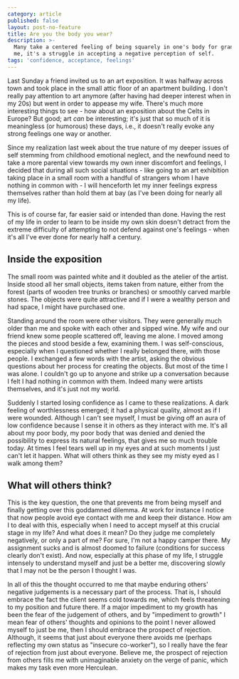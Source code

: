 ```yaml
---
category: article
published: false
layout: post-no-feature
title: Are you the body you wear?
description: >-
  Many take a centered feeling of being squarely in one's body for granted. For
  me, it's a struggle in accepting a negative perception of self.
tags: 'confidence, acceptance, feelings'
---
```

Last Sunday a friend invited us to an art exposition. It was halfway across town and took place in the small attic floor of an apartment building. I don't really pay attention to art anymore (after having had deeper interest when in my 20s) but went in order to appease my wife. There's much more interesting things to see - how about an exposition about the Celts in Europe? But good; art _can_ be interesting; it's just that so much of it is meaningless (or humorous) these days, i.e., it doesn't really evoke any strong feelings one way or another.

Since my realization last week about the true nature of my deeper issues of self stemming from childhood emotional neglect, and the newfound need to take a more parental view towards my own inner discomfort and feelings, I decided that during all such social situations - like going to an art exhibition taking place in a small room with a handful of strangers whom I have nothing in common with - I will henceforth let my inner feelings express themselves rather than hold them at bay (as I've been doing for nearly all my life).

This is of course far, far easier said or intended than done. Having the rest of my life in order to learn to be inside my own skin doesn't detract from the extreme difficulty of attempting to not defend against one's feelings - when it's all I've ever done for nearly half a century.

## Inside the exposition

The small room was painted white and it doubled as the atelier of the artist. Inside stood all her small objects, items taken from nature, either from the forest (parts of wooden tree trunks or branches) or smoothly carved marble stones. The objects were quite attractive and if I were a wealthy person and had space, I might have purchased one.

Standing around the room were other visitors. They were generally much older than me and spoke with each other and sipped wine. My wife and our friend knew some people scattered off, leaving me alone. I moved among the pieces and stood beside a few, examining them. I was self-conscious, especially when I questioned whether I really belonged there, with those people. I exchanged a few words with the artist, asking the obvious questions about her process for creating the objects. But most of the time I was alone. I couldn't go up to anyone and strike up a conversation because I felt I had nothing in common with them. Indeed many were artists themselves, and it's just not my world.

Suddenly I started losing confidence as I came to these realizations. A dark feeling of worthlessness emerged; it had a physical quality, almost as if I were wounded. Although I can't see myself, I must be giving off an aura of low confidence because I sense it in others as they interact with me. It's all about my poor body, my poor body that was denied and denied the possibility to express its natural feelings, that gives me so much trouble today. At times I feel tears well up in my eyes and at such moments I just can't let it happen. What will others think as they see my misty eyed as I walk among them?

## What will others think?

This is the key question, the one that prevents me from being myself and finally getting over this goddamned dilemma. At work for instance I notice that now people avoid eye contact with me and keep their distance. How am I to deal with this, especially when I need to accept myself at this crucial stage in my life? And what does it mean? Do they judge me completely negatively, or only a part of me? For sure, I'm not a happy camper there. My assignment sucks and is almost doomed to failure (conditions for success clearly don't exist). And now, especially at this phase of my life, I struggle intensely to understand myself and just be a better me, discovering slowly that I may not be the person I thought I was.

In all of this the thought occurred to me that maybe enduring others' negative judgements is a necessary part of the process. That is, I should embrace the fact the client seems cold towards me, which feels threatening to my position and future there. If a major impediment to my growth has been the fear of the judgement of others, and by "impediment to growth" I mean fear of others' thoughts and opinions to the point I never allowed myself to just be me, then I should embrace the prospect of rejection. Although, it seems that just about everyone there avoids me (perhaps reflecting my own status as "insecure co-worker"), so I really have the fear of rejection from just about everyone. Believe me, the prospect of rejection from others fills me with unimaginable anxiety on the verge of panic, which makes my task even more Herculean.


